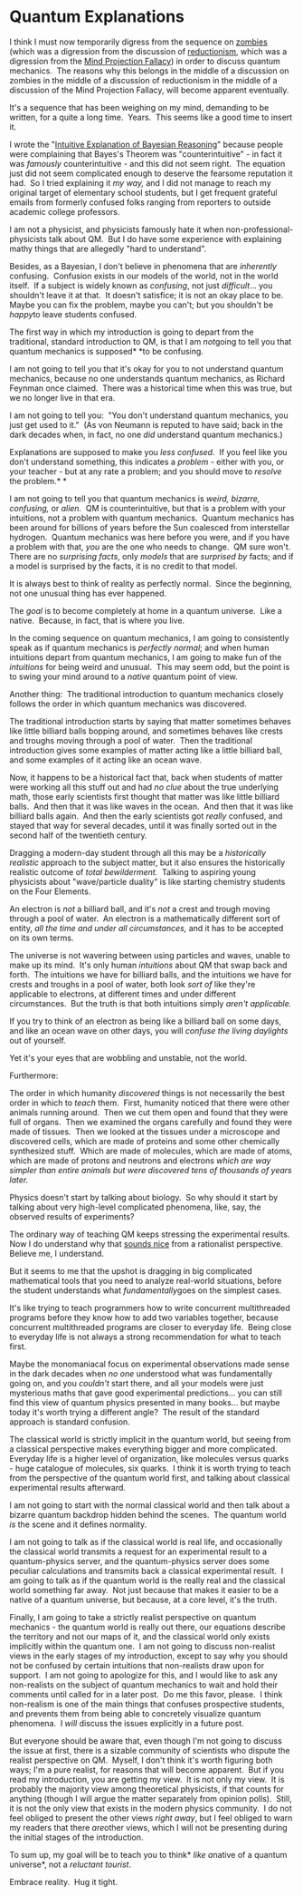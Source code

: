 
# Quantum Explanations

I think I must now temporarily digress from the sequence on
[zombies](/lw/p9/the_generalized_antizombie_principle/) (which was
a digression from the discussion of
[reductionism](/lw/on/reductionism/), which was a digression from
the [Mind Projection Fallacy](/lw/oi/mind_projection_fallacy/)) in
order to discuss quantum mechanics.  The reasons why this belongs
in the middle of a discussion on zombies in the middle of a
discussion of reductionism in the middle of a discussion of the
Mind Projection Fallacy, will become apparent eventually.

It's a sequence that has been weighing on my mind, demanding to be
written, for a quite a long time.  Years.  This seems like a good
time to insert it.

I wrote the
"[Intuitive Explanation of Bayesian Reasoning](http://yudkowsky.net/bayes/bayes.html)"
because people were complaining that Bayes's Theorem was
"counterintuitive" - in fact it was *famously* counterintuitive -
and this did not seem right.  The equation just did not seem
complicated enough to deserve the fearsome reputation it had.  So I
tried explaining it *my way,* and I did not manage to reach my
original target of elementary school students, but I get frequent
grateful emails from formerly confused folks ranging from reporters
to outside academic college professors.

I am not a physicist, and physicists famously hate it when
non-professional-physicists talk about QM.  But I do have some
experience with explaining mathy things that are allegedly "hard to
understand".

Besides, as a Bayesian, I don't believe in phenomena that are
*inherently* confusing.  Confusion exists in our models of the
world, not in the world itself.  If a subject is widely known as
*confusing*, not just *difficult*... you shouldn't leave it at
that.  It doesn't satisfice; it is not an okay place to be.  Maybe
you can fix the problem, maybe you can't; but you shouldn't be
*happy*to leave students confused.

The first way in which my introduction is going to depart from the
traditional, standard introduction to QM, is that I am *not*going
to tell you that quantum mechanics is supposed* *to be confusing.

I am not going to tell you that it's okay for you to not understand
quantum mechanics, because no one understands quantum mechanics, as
Richard Feynman once claimed.  There was a historical time when
this was true, but we no longer live in that era.

I am not going to tell you:  "You don't understand quantum
mechanics, you just get used to it."  (As von Neumann is reputed to
have said; back in the dark decades when, in fact, no one *did*
understand quantum mechanics.)

Explanations are supposed to make you *less confused.*  If you feel
like you don't understand something, this indicates a *problem* -
either with you, or your teacher - but at any rate a problem; and
you should move to *resolve* the problem.* *

I am not going to tell you that quantum mechanics is
*weird, bizarre, confusing,* or *alien.*  QM is counterintuitive,
but that is a problem with your intuitions, not a problem with
quantum mechanics.  Quantum mechanics has been around for billions
of years before the Sun coalesced from interstellar hydrogen. 
Quantum mechanics was here before you were, and if you have a
problem with that, *you* are the one who needs to change.  QM sure
won't.  There are no *surprising facts*, only *models* that are
*surprised by* facts; and if a model is surprised by the facts, it
is no credit to that model.

It is always best to think of reality as perfectly normal.  Since
the beginning, not one unusual thing has ever happened.

The *goal* is to become completely at home in a quantum universe. 
Like a native.  Because, in fact, that is where you live.

In the coming sequence on quantum mechanics, I am going to
consistently speak as if quantum mechanics is *perfectly normal*;
and when human intuitions depart from quantum mechanics, I am going
to make fun of the *intuitions* for being weird and unusual.  This
may seem odd, but the point is to swing your mind around to a
*native* quantum point of view.

Another thing:  The traditional introduction to quantum mechanics
closely follows the order in which quantum mechanics was
discovered.

The traditional introduction starts by saying that matter sometimes
behaves like little billiard balls bopping around, and sometimes
behaves like crests and troughs moving through a pool of water. 
Then the traditional introduction gives some examples of matter
acting like a little billiard ball, and some examples of it acting
like an ocean wave.

Now, it happens to be a historical fact that, back when students of
matter were working all this stuff out and had *no clue* about the
true underlying math, those early scientists first thought that
matter was like little billiard balls.  And then that it was like
waves in the ocean.  And then that it was like billiard balls
again.  And then the early scientists got *really* confused, and
stayed that way for several decades, until it was finally sorted
out in the second half of the twentieth century.

Dragging a modern-day student through all this may be a
*historically realistic* approach to the subject matter, but it
also ensures the historically realistic outcome of
*total bewilderment.*  Talking to aspiring young physicists about
"wave/particle duality" is like starting chemistry students on the
Four Elements.

An electron is *not* a billiard ball, and it's *not* a crest and
trough moving through a pool of water.  An electron is a
mathematically different sort of entity,
*all the time and under all circumstances,* and it has to be
accepted on its own terms.

The universe is not wavering between using particles and waves,
unable to make up its mind.  It's only human *intuitions* about QM
that swap back and forth.  The intuitions we have for billiard
balls, and the intuitions we have for crests and troughs in a pool
of water, both look *sort of* like they're applicable to electrons,
at different times and under different circumstances.  But the
truth is that both intuitions simply *aren't applicable.*

If you try to think of an electron as being like a billiard ball on
some days, and like an ocean wave on other days, you will
*confuse the living daylights* out of yourself.

Yet it's your eyes that are wobbling and unstable, not the world.

Furthermore:

The order in which humanity *discovered* things is not necessarily
the best order in which to *teach* them.  First, humanity noticed
that there were other animals running around.  Then we cut them
open and found that they were full of organs.  Then we examined the
organs carefully and found they were made of tissues.  Then we
looked at the tissues under a microscope and discovered cells,
which are made of proteins and some other chemically synthesized
stuff.  Which are made of molecules, which are made of atoms, which
are made of protons and neutrons and electrons
*which are way simpler than entire animals but were discovered tens of thousands of years later.*

Physics doesn't start by talking about biology.  So why should it
start by talking about very high-level complicated phenomena, like,
say, the observed results of experiments?

The ordinary way of teaching QM keeps stressing the experimental
results.  Now I do understand why that
[sounds nice](/lw/i3/making_beliefs_pay_rent_in_anticipated_experiences/)
from a rationalist perspective.  Believe me, I understand.

But it seems to me that the upshot is dragging in big complicated
mathematical tools that you need to analyze real-world situations,
before the student understands what *fundamentally*goes on the
simplest cases.

It's like trying to teach programmers how to write concurrent
multithreaded programs before they know how to add two variables
together, because concurrent multithreaded programs are closer to
everyday life.  Being close to everyday life is not always a strong
recommendation for what to teach first.

Maybe the monomaniacal focus on experimental observations made
sense in the dark decades when *no one* understood what was
fundamentally going on, and you *couldn't* start there, and all
your models were just mysterious maths that gave good experimental
predictions... you can still find this view of quantum physics
presented in many books... but maybe today it's worth trying a
different angle?  The result of the standard approach is standard
confusion.

The classical world is strictly implicit in the quantum world, but
seeing from a classical perspective makes everything bigger and
more complicated.  Everyday life is a higher level of organization,
like molecules versus quarks - huge catalogue of molecules, six
quarks.  I think it is worth trying to teach from the perspective
of the quantum world first, and talking about classical
experimental results afterward.

I am not going to start with the normal classical world and then
talk about a bizarre quantum backdrop hidden behind the scenes. 
The quantum world *is* the scene and it defines normality.

I am not going to talk as if the classical world is real life, and
occasionally the classical world transmits a request for an
experimental result to a quantum-physics server, and the
quantum-physics server does some peculiar calculations and
transmits back a classical experimental result.  I am going to talk
as if the quantum world is the really real and the classical world
something far away.  Not just because that makes it easier to be a
native of a quantum universe, but because, at a core level, it's
the truth.

Finally, I am going to take a strictly realist perspective on
quantum mechanics - the quantum world is really out there, our
equations describe the territory and not our maps of it, and the
classical world only exists implicitly within the quantum one.  I
am not going to discuss non-realist views in the early stages of my
introduction, except to say why you should not be confused by
certain intuitions that non-realists draw upon for support.  I am
not going to apologize for this, and I would like to ask any
non-realists on the subject of quantum mechanics to wait and hold
their comments until called for in a later post.  Do me this favor,
please.  I think non-realism is one of the main things that
confuses prospective students, and prevents them from being able to
concretely visualize quantum phenomena.  I *will* discuss the
issues explicitly in a future post.

But everyone should be aware that, even though I'm not going to
discuss the issue at first, there is a sizable community of
scientists who dispute the realist perspective on QM.  Myself, I
don't think it's worth figuring both ways; I'm a pure realist, for
reasons that will become apparent.  But if you read my
introduction, you are getting my view.  It is not only my view.  It
is probably the majority view among theoretical physicists, if that
counts for anything (though I will argue the matter separately from
opinion polls).  Still, it is not the only view that exists in the
modern physics community.  I do not feel obliged to present the
other views *right away*, but I feel obliged to warn my readers
that there *are*other views, which I will not be presenting during
the initial stages of the introduction.

To sum up, my goal will be to teach you to think* *like
a*native of a quantum universe*, not a *reluctant tourist*.

Embrace reality.  Hug it tight.
